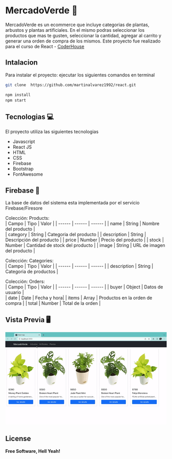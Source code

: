 # MercadoVerde 🌿
MercadoVerde es un ecommerce que incluye categorias de plantas, arbustos y plantas artificiales. En el mismo podras seleccionar los productos que mas te gusten, seleccionar la cantidad, agregar al carrito y generar una orden de compra de los mismos. Este proyecto fue realizado para el curso de React - [CoderHouse]
## Intalacion
Para instalar el proyecto: ejecutar los siguientes comandos en terminal
```sh
git clone  https://github.com/martinalvarez1992/react.git
```
```sh
npm install 
npm start
```
## Tecnologias 💻 
El proyecto utiliza las siguientes tecnologias
- Javascript 
- React JS
- HTML
- CSS
- Firebase
- Bootstrap
- FontAwesome

## Firebase 📁
La base de datos del sistema esta implementada por el servicio Firebase/Firesore

Colección: Products:  
| Campo | Tipo | Valor | 
| ------ | ------ | ------ |
| name | String | Nombre del producto |  
| category | String | Categoria del producto |
| description | String | Descripción del producto  |
| price | Number | Precio del producto |
| stock | Number | Cantidad de stock del producto | 
| image | String | URL de imagen del producto | 

Colección: Categories:  
| Campo | Tipo | Valor | 
| ------ | ------ | ------ |
| description | String | Categoria de productos | 

Colección: Orders:  
| Campo | Tipo | Valor | 
| ------ | ------ | ------ |
| buyer | Object | Datos de usuario |  
| date | Date | Fecha y hora|
| items | Array | Productos en la orden de compra |
| total | Number | Total de la orden |

## Vista Previa  🖥️

![Alt Text](https://github.com/martinalvarez1992/react/raw/master/mercadoverde.gif)
 
## License

**Free Software, Hell Yeah!**

[//]: # (These are reference links used in the body of this note and get stripped out when the markdown processor does its job. There is no need to format nicely because it shouldn't be seen. Thanks SO - http://stackoverflow.com/questions/4823468/store-comments-in-markdown-syntax)

[CoderHouse]: <https://www.coderhouse.com.uy/>
 
